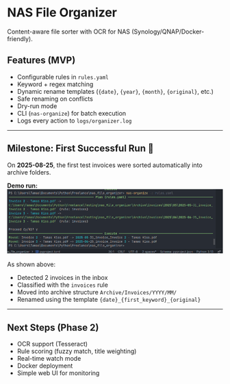 # NAS File Organizer

Content-aware file sorter with OCR for NAS (Synology/QNAP/Docker-friendly).

## Features (MVP)
- Configurable rules in `rules.yaml`
- Keyword + regex matching
- Dynamic rename templates (`{date}`, `{year}`, `{month}`, `{original}`, etc.)
- Safe renaming on conflicts
- Dry-run mode
- CLI (`nas-organize`) for batch execution
- Logs every action to `logs/organizer.log`

---

## Milestone: First Successful Run 🎉

On **2025-08-25**, the first test invoices were sorted automatically into archive folders.  

**Demo run:**
![CLI execution](docs/cli_mvp_test.png)

As shown above:
- Detected 2 invoices in the inbox
- Classified with the `invoices` rule
- Moved into archive structure `Archive/Invoices/YYYY/MM/`
- Renamed using the template `{date}_{first_keyword}_{original}`

---

## Next Steps (Phase 2)
- OCR support (Tesseract)
- Rule scoring (fuzzy match, title weighting)
- Real-time watch mode
- Docker deployment
- Simple web UI for monitoring
